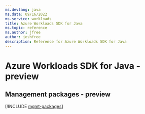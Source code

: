 ```yaml
---
ms.devlang: java
ms.data: 09/16/2022
ms.service: workloads
title: Azure Workloads SDK for Java
ms.topic: reference
ms.author: jfree
author: joshfree
description: Reference for Azure Workloads SDK for Java
---
```

# Azure Workloads SDK for Java - preview

## Management packages - preview
[!INCLUDE [mgmt-packages](workloads-mgmt-index.md)]